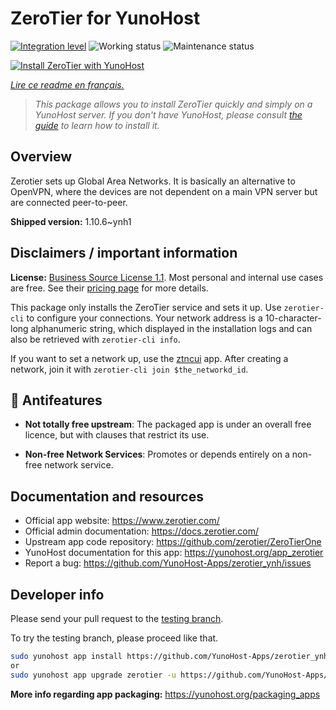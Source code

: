 <!--
N.B.: This README was automatically generated by https://github.com/YunoHost/apps/tree/master/tools/README-generator
It shall NOT be edited by hand.
-->

# ZeroTier for YunoHost

[![Integration level](https://dash.yunohost.org/integration/zerotier.svg)](https://dash.yunohost.org/appci/app/zerotier) ![Working status](https://ci-apps.yunohost.org/ci/badges/zerotier.status.svg) ![Maintenance status](https://ci-apps.yunohost.org/ci/badges/zerotier.maintain.svg)

[![Install ZeroTier with YunoHost](https://install-app.yunohost.org/install-with-yunohost.svg)](https://install-app.yunohost.org/?app=zerotier)

*[Lire ce readme en français.](./README_fr.md)*

> *This package allows you to install ZeroTier quickly and simply on a YunoHost server.
If you don't have YunoHost, please consult [the guide](https://yunohost.org/#/install) to learn how to install it.*

## Overview

Zerotier sets up Global Area Networks.
It is basically an alternative to OpenVPN, where the devices are not dependent on a main VPN server but are connected peer-to-peer.


**Shipped version:** 1.10.6~ynh1
## Disclaimers / important information

**License:** [Business Source License 1.1](https://github.com/zerotier/ZeroTierOne/blob/master/LICENSE.txt).
Most personal and internal use cases are free. See their [pricing page](https://zerotier.com/pricing/) for more details.

This package only installs the ZeroTier service and sets it up.
Use `zerotier-cli` to configure your connections. Your network address is a 10-character-long alphanumeric string,
 which displayed in the installation logs and can also be retrieved with `zerotier-cli info`.

If you want to set a network up, use the [ztncui](https://github.com/YunoHost-Apps/ztncui_ynh) app.
After creating a network, join it with `zerotier-cli join $the_networkd_id`.

## :red_circle: Antifeatures

- **Not totally free upstream**: The packaged app is under an overall free licence, but with clauses that restrict its use.

- **Non-free Network Services**: Promotes or depends entirely on a non-free network service.

## Documentation and resources

* Official app website: <https://www.zerotier.com/>
* Official admin documentation: <https://docs.zerotier.com/>
* Upstream app code repository: <https://github.com/zerotier/ZeroTierOne>
* YunoHost documentation for this app: <https://yunohost.org/app_zerotier>
* Report a bug: <https://github.com/YunoHost-Apps/zerotier_ynh/issues>

## Developer info

Please send your pull request to the [testing branch](https://github.com/YunoHost-Apps/zerotier_ynh/tree/testing).

To try the testing branch, please proceed like that.

``` bash
sudo yunohost app install https://github.com/YunoHost-Apps/zerotier_ynh/tree/testing --debug
or
sudo yunohost app upgrade zerotier -u https://github.com/YunoHost-Apps/zerotier_ynh/tree/testing --debug
```

**More info regarding app packaging:** <https://yunohost.org/packaging_apps>
